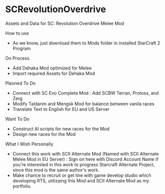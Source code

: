 # SCRevolutionOverdrive
Assets and Data for SC: Revolution Overdrive Melee Mod

How to use
- As we know, just download them to Mods folder in installed StarCraft 2 Program

On Process
- Add Dehaka Mod optimized for Melee
- Import required Assets for Dehaka Mod

Planned To Do
- Connect with SC Evo Complete Mod : Add SCBW Terran, Protoss, and Zerg
- Modify Taldarim and Mengsk Mod for balance between vanila races
- Translate Text to English for EU and US Server

Want To Do
- Construct AI scripts for new races for the Mod
- Design new races for the Mod

What I Wish Personally
- Connect this work with SCII Alternate Mod (Named with SCII Alternate Melee Mod in EU Server) : Sign on here with Discord Account Name if you're interested in this work to progress Starcraft Alternate Project, since this mod is the same author's work.
- Make chance to recruit or get line with game develop studio which developing RTS, utilizaing this Mod and SCII Alternate Mod as my portfolio.
